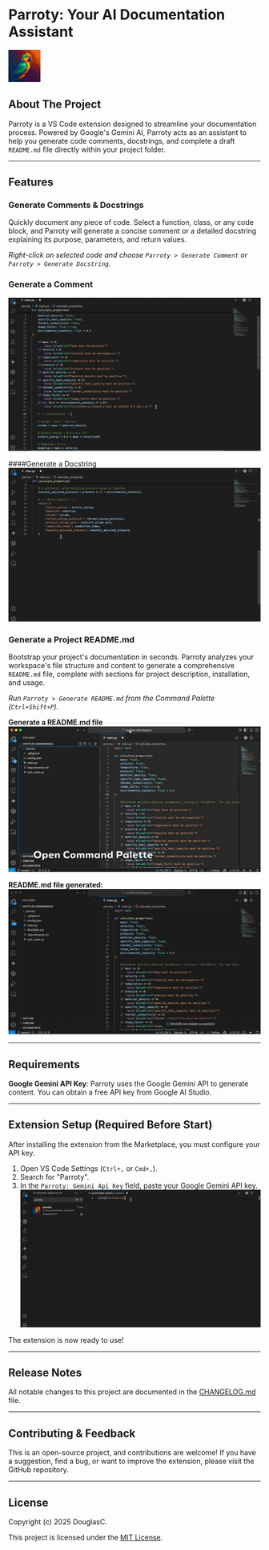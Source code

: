 # Parroty: Your AI Documentation Assistant

![Parroty Logo](https://github.com/DouglasC2627/parroty/blob/main/extension/images/logo2.png)

## About The Project

Parroty is a VS Code extension designed to streamline your documentation process. Powered by Google's Gemini AI, Parroty acts as an assistant to help you generate code comments, docstrings, and complete a draft `README.md` file directly within your project folder.

---

## Features

### Generate Comments & Docstrings

Quickly document any piece of code. Select a function, class, or any code block, and Parroty will generate a concise comment or a detailed docstring explaining its purpose, parameters, and return values.

*Right-click on selected code and choose `Parroty > Generate Comment` or `Parroty > Generate Docstring`.*

### Generate a Comment
![Generating a comment with Parroty](https://github.com/DouglasC2627/parroty/blob/main/extension/images/parroty-generate-comment.gif)

####Generate a Docstring
![Generating a docstring with Parroty](https://github.com/DouglasC2627/parroty/blob/main/extension/images/parroty-generate-docstring.gif)

### Generate a Project README.md

Bootstrap your project's documentation in seconds. Parroty analyzes your workspace's file structure and content to generate a comprehensive `README.md` file, complete with sections for project description, installation, and usage.

*Run `Parroty > Generate README.md` from the Command Palette (`Ctrl+Shift+P`).*

**Generate a README.md file**
![Generating a README.md with Parroty](https://github.com/DouglasC2627/parroty/blob/main/extension/images/parroty-generate-readme.gif)

**README.md file generated:**
![README.md generated with Parroty](https://github.com/DouglasC2627/parroty/blob/main/extension/images/parroty-readme-generated.gif)

---

## Requirements

**Google Gemini API Key**: Parroty uses the Google Gemini API to generate content. You can obtain a free API key from Google AI Studio.

---

## Extension Setup (Required Before Start)

After installing the extension from the Marketplace, you must configure your API key.

1.  Open VS Code Settings (`Ctrl+,` or `Cmd+,`).
2.  Search for "Parroty".
3.  In the `Parroty: Gemini Api Key` field, paste your Google Gemini API key.
![Set API key for Parroty](https://github.com/DouglasC2627/parroty/blob/main/extension/images/parroty-set-api-key.gif)

The extension is now ready to use!

---

## Release Notes

All notable changes to this project are documented in the [CHANGELOG.md](CHANGELOG.md) file.

---

## Contributing & Feedback

This is an open-source project, and contributions are welcome! If you have a suggestion, find a bug, or want to improve the extension, please visit the GitHub repository.

---

## License

Copyright (c) 2025 DouglasC.

This project is licensed under the [MIT License](LICENSE).